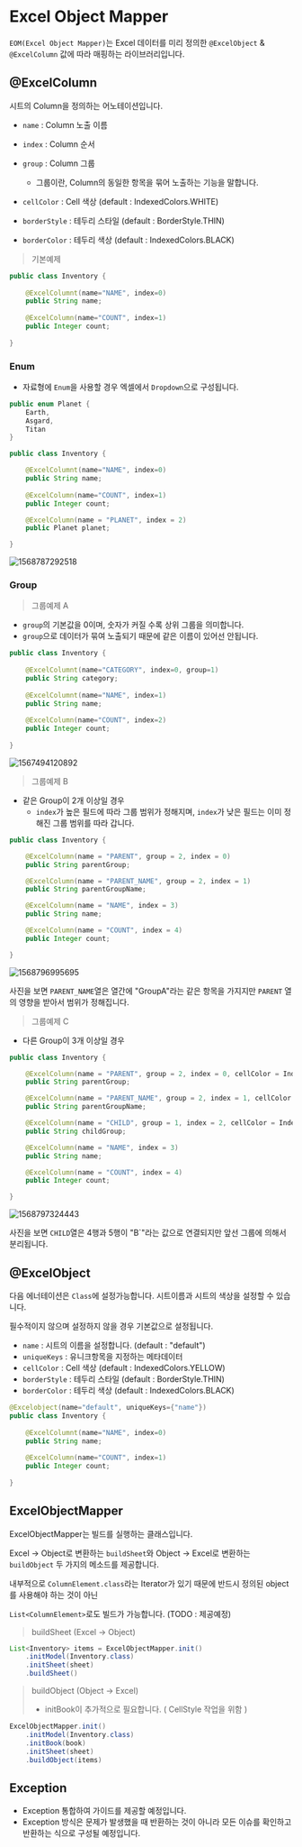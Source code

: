 # Excel Object Mapper

`EOM(Excel Object Mapper)`는 Excel 데이터를 미리 정의한 `@ExcelObject` & `@ExcelColumn` 값에 따라 매핑하는 라이브러리입니다.



## @ExcelColumn 

시트의 Column을 정의하는 어노테이션입니다. 

- `name` : Column 노출 이름
- `index` : Column 순서
- `group` : Column 그룹
  - 그룹이란, Column의 동일한 항목을 묶어 노출하는 기능을 말합니다.

- `cellColor` : Cell 색상 (default : IndexedColors.WHITE)
- `borderStyle` : 테두리 스타일 (default : BorderStyle.THIN)
- `borderColor` : 테두리 색상 (default : IndexedColors.BLACK)

> 기본예제

```java
public class Inventory {
 
    @ExcelColumnt(name="NAME", index=0)
    public String name;
    
    @ExcelColumn(name="COUNT", index=1)
    public Integer count;
    
}
```



### Enum

- 자료형에 `Enum`을 사용할 경우 엑셀에서 `Dropdown`으로 구성됩니다. 

```java
public enum Planet {
    Earth,
    Asgard,
    Titan
}

public class Inventory {

    @ExcelColumnt(name="NAME", index=0)
    public String name;
    
    @ExcelColumn(name="COUNT", index=1)
    public Integer count;

    @ExcelColumn(name = "PLANET", index = 2)
    public Planet planet;

}
```

![1568787292518](assets/1568787292518.png)

### Group

> 그룹예제 A

- `group`의 기본값을 0이며, 숫자가 커질 수록 상위 그룹을 의미합니다.
- `group`으로 데이터가 묶여 노출되기 때문에 같은 이름이 있어선 안됩니다.

```java
public class Inventory {
    
    @ExcelColumnt(name="CATEGORY", index=0, group=1)
    public String category;
    
    @ExcelColumnt(name="NAME", index=1)
    public String name;
    
    @ExcelColumn(name="COUNT", index=2)
    public Integer count;
    
}
```

![1567494120892](assets/1567494120892.png)

> 그룹예제 B

- 같은 Group이 2개 이상일 경우
  - `index`가 높은 필드에 따라 그룹 범위가 정해지며, `index`가 낮은 필드는 이미 정해진 그룹 범위를 따라 갑니다.

```java
public class Inventory {

    @ExcelColumn(name = "PARENT", group = 2, index = 0)
    public String parentGroup;

    @ExcelColumn(name = "PARENT_NAME", group = 2, index = 1)
    public String parentGroupName;

    @ExcelColumn(name = "NAME", index = 3)
    public String name;

    @ExcelColumn(name = "COUNT", index = 4)
    public Integer count;

}
```

![1568796995695](assets/1568796995695.png)

사진을 보면 `PARENT_NAME`열은 열간에 "GroupA"라는 같은 항목을 가지지만 `PARENT` 열의 영향을 받아서 범위가 정해집니다.



> 그룹예제 C

- 다른 Group이 3개 이상일 경우

```java
public class Inventory {

    @ExcelColumn(name = "PARENT", group = 2, index = 0, cellColor = IndexedColors.GREY_50_PERCENT)
    public String parentGroup;

    @ExcelColumn(name = "PARENT_NAME", group = 2, index = 1, cellColor = IndexedColors.GREY_50_PERCENT)
    public String parentGroupName;

    @ExcelColumn(name = "CHILD", group = 1, index = 2, cellColor = IndexedColors.GREY_25_PERCENT)
    public String childGroup;

    @ExcelColumn(name = "NAME", index = 3)
    public String name;

    @ExcelColumn(name = "COUNT", index = 4)
    public Integer count;

}
```

![1568797324443](assets/1568797324443.png)

사진을 보면 `CHILD`열은 4행과 5행이 "B`"라는 값으로 연결되지만 앞선 그룹에 의해서 분리됩니다.



## @ExcelObject

다음 에너테이션은 `Class`에 설정가능합니다. 시트이름과 시트의 색상을 설정할 수 있습니다.

필수적이지 않으며 설정하지 않을 경우 기본값으로 설정됩니다.

- `name` : 시트의 이름을 설정합니다. (default : "default")
- `uniqueKeys` : 유니크항목을 지정하는 메타데이터
- `cellColor` : Cell 색상 (default : IndexedColors.YELLOW)
- `borderStyle` : 테두리 스타일 (default : BorderStyle.THIN)
- `borderColor` : 테두리 색상 (default : IndexedColors.BLACK)

```java
@Excelobject(name="default", uniqueKeys={"name"})
public class Inventory {
    
    @ExcelColumnt(name="NAME", index=0)
    public String name;
    
    @ExcelColumn(name="COUNT", index=1)
    public Integer count;
    
}
```



## ExcelObjectMapper

ExcelObjectMapper는 빌드를 실행하는 클래스입니다. 

Excel -> Object로 변환하는 `buildSheet`와 Object -> Excel로 변환하는 `buildObject` 두 가지의 메소드를 제공합니다.

내부적으로 `ColumnElement.class`라는 Iterator가 있기 때문에 반드시 정의된 object를 사용해야 하는 것이 아닌 

`List<ColumnElement>`로도 빌드가 가능합니다. (TODO : 제공예정)



> buildSheet (Excel -> Object)

```java
List<Inventory> items = ExcelObjectMapper.init()
    .initModel(Inventory.class)
    .initSheet(sheet)
    .buildSheet()
```



> buildObject (Object -> Excel)
>
> - initBook이 추가적으로 필요합니다. ( CellStyle 작업을 위함 )

```java
ExcelObjectMapper.init()
    .initModel(Inventory.class)
    .initBook(book)
    .initSheet(sheet)
    .buildObject(items)
```



## Exception

- Exception 통합하여 가이드를 제공할 예정입니다.
- Exception 방식은 문제가 발생했을 때 반환하는 것이 아니라 모든 이슈를 확인하고 반환하는 식으로 구성될 예정입니다.